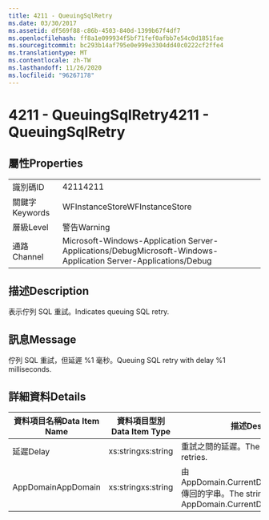 ```yaml
---
title: 4211 - QueuingSqlRetry
ms.date: 03/30/2017
ms.assetid: df569f88-c86b-4503-840d-1399b67f4df7
ms.openlocfilehash: ff8a1e099934f5bf71fef0afbb7e54c0d1851fae
ms.sourcegitcommit: bc293b14af795e0e999e3304dd40c0222cf2ffe4
ms.translationtype: MT
ms.contentlocale: zh-TW
ms.lasthandoff: 11/26/2020
ms.locfileid: "96267178"
---
```

# <a name="4211---queuingsqlretry"></a><span data-ttu-id="4821d-102">4211 - QueuingSqlRetry</span><span class="sxs-lookup"><span data-stu-id="4821d-102">4211 - QueuingSqlRetry</span></span>

## <a name="properties"></a><span data-ttu-id="4821d-103">屬性</span><span class="sxs-lookup"><span data-stu-id="4821d-103">Properties</span></span>  
  
|||  
|-|-|  
|<span data-ttu-id="4821d-104">識別碼</span><span class="sxs-lookup"><span data-stu-id="4821d-104">ID</span></span>|<span data-ttu-id="4821d-105">4211</span><span class="sxs-lookup"><span data-stu-id="4821d-105">4211</span></span>|  
|<span data-ttu-id="4821d-106">關鍵字</span><span class="sxs-lookup"><span data-stu-id="4821d-106">Keywords</span></span>|<span data-ttu-id="4821d-107">WFInstanceStore</span><span class="sxs-lookup"><span data-stu-id="4821d-107">WFInstanceStore</span></span>|  
|<span data-ttu-id="4821d-108">層級</span><span class="sxs-lookup"><span data-stu-id="4821d-108">Level</span></span>|<span data-ttu-id="4821d-109">警告</span><span class="sxs-lookup"><span data-stu-id="4821d-109">Warning</span></span>|  
|<span data-ttu-id="4821d-110">通路</span><span class="sxs-lookup"><span data-stu-id="4821d-110">Channel</span></span>|<span data-ttu-id="4821d-111">Microsoft-Windows-Application Server-Applications/Debug</span><span class="sxs-lookup"><span data-stu-id="4821d-111">Microsoft-Windows-Application Server-Applications/Debug</span></span>|  
  
## <a name="description"></a><span data-ttu-id="4821d-112">描述</span><span class="sxs-lookup"><span data-stu-id="4821d-112">Description</span></span>  

 <span data-ttu-id="4821d-113">表示佇列 SQL 重試。</span><span class="sxs-lookup"><span data-stu-id="4821d-113">Indicates queuing SQL retry.</span></span>  
  
## <a name="message"></a><span data-ttu-id="4821d-114">訊息</span><span class="sxs-lookup"><span data-stu-id="4821d-114">Message</span></span>  

 <span data-ttu-id="4821d-115">佇列 SQL 重試，但延遲 %1 毫秒。</span><span class="sxs-lookup"><span data-stu-id="4821d-115">Queuing SQL retry with delay %1 milliseconds.</span></span>  
  
## <a name="details"></a><span data-ttu-id="4821d-116">詳細資料</span><span class="sxs-lookup"><span data-stu-id="4821d-116">Details</span></span>  
  
|<span data-ttu-id="4821d-117">資料項目名稱</span><span class="sxs-lookup"><span data-stu-id="4821d-117">Data Item Name</span></span>|<span data-ttu-id="4821d-118">資料項目型別</span><span class="sxs-lookup"><span data-stu-id="4821d-118">Data Item Type</span></span>|<span data-ttu-id="4821d-119">描述</span><span class="sxs-lookup"><span data-stu-id="4821d-119">Description</span></span>|  
|--------------------|--------------------|-----------------|  
|<span data-ttu-id="4821d-120">延遲</span><span class="sxs-lookup"><span data-stu-id="4821d-120">Delay</span></span>|<span data-ttu-id="4821d-121">xs:string</span><span class="sxs-lookup"><span data-stu-id="4821d-121">xs:string</span></span>|<span data-ttu-id="4821d-122">重試之間的延遲。</span><span class="sxs-lookup"><span data-stu-id="4821d-122">The delay between retries.</span></span>|  
|<span data-ttu-id="4821d-123">AppDomain</span><span class="sxs-lookup"><span data-stu-id="4821d-123">AppDomain</span></span>|<span data-ttu-id="4821d-124">xs:string</span><span class="sxs-lookup"><span data-stu-id="4821d-124">xs:string</span></span>|<span data-ttu-id="4821d-125">由 AppDomain.CurrentDomain.FriendlyName 傳回的字串。</span><span class="sxs-lookup"><span data-stu-id="4821d-125">The string returned by AppDomain.CurrentDomain.FriendlyName.</span></span>|

